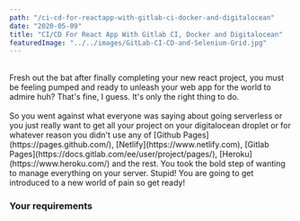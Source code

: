 ```yaml
---
path: "/ci-cd-for-reactapp-with-gitlab-ci-docker-and-digitalocean"
date: "2020-05-09"
title: "CI/CD For React App With Gitlab CI, Docker and Digitalocean"
featuredImage: "../../images/GitLab-CI-CD-and-Selenium-Grid.jpg"
---
```


<br />
Fresh out the bat after finally completing your new react project, you must be feeling pumped and ready to unleash your web app for the world to admire huh? That's fine, I guess. It's only the right thing to do. <br /><br />So you went against what everyone was saying about going serverless or you just really want to get all your project on your digitalocean droplet or for whatever reason you didn't use any of [Github Pages](https://pages.github.com/), [Netlify](https://www.netlify.com), [Gitlab Pages](https://docs.gitlab.com/ee/user/project/pages/), [Heroku](https://www.heroku.com/) and the rest. You took the bold step of wanting to manage everything on your server. Stupid! You are going to get introduced to a new world of pain so get ready!<br />

<h3>Your requirements</h3>
